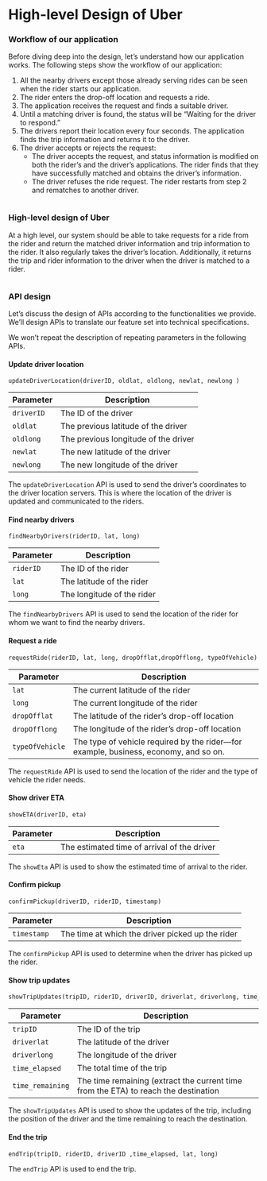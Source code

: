 # High-level Design of Uber

### Workflow of our application <a href="#workflow-of-our-application-0" id="workflow-of-our-application-0"></a>

Before diving deep into the design, let’s understand how our application works. The following steps show the workflow of our application:

1. All the nearby drivers except those already serving rides can be seen when the rider starts our application.
2. The rider enters the drop-off location and requests a ride.
3. The application receives the request and finds a suitable driver.
4. Until a matching driver is found, the status will be “Waiting for the driver to respond.”
5. The drivers report their location every four seconds. The application finds the trip information and returns it to the driver.
6. The driver accepts or rejects the request:
   * The driver accepts the request, and status information is modified on both the rider’s and the driver’s applications. The rider finds that they have successfully matched and obtains the driver’s information.
   * The driver refuses the ride request. The rider restarts from step 2 and rematches to another driver.

<figure><img src="https://kuweiguge.github.io/Grokking-Modern-System-Design-Interview-Gitbook/assets/Screenshot 2023-09-03 at 7.05.06 PM.png" alt=""><figcaption></figcaption></figure>

### High-level design of Uber <a href="#high-level-design-of-uber-0" id="high-level-design-of-uber-0"></a>

At a high level, our system should be able to take requests for a ride from the rider and return the matched driver information and trip information to the rider. It also regularly takes the driver’s location. Additionally, it returns the trip and rider information to the driver when the driver is matched to a rider.

<figure><img src="https://kuweiguge.github.io/Grokking-Modern-System-Design-Interview-Gitbook/assets/Screenshot 2023-09-03 at 7.05.23 PM.png" alt=""><figcaption></figcaption></figure>

### API design <a href="#api-design-0" id="api-design-0"></a>

Let’s discuss the design of APIs according to the functionalities we provide. We’ll design APIs to translate our feature set into technical specifications.

We won’t repeat the description of repeating parameters in the following APIs.

#### Update driver location <a href="#update-driver-location-1" id="update-driver-location-1"></a>

```
updateDriverLocation(driverID, oldlat, oldlong, newlat, newlong )
```

| Parameter  | Description                          |
| ---------- | ------------------------------------ |
| `driverID` | The ID of the driver                 |
| `oldlat`   | The previous latitude of the driver  |
| `oldlong`  | The previous longitude of the driver |
| `newlat`   | The new latitude of the driver       |
| `newlong`  | The new longitude of the driver      |

The `updateDriverLocation` API is used to send the driver’s coordinates to the driver location servers. This is where the location of the driver is updated and communicated to the riders.

#### Find nearby drivers <a href="#find-nearby-drivers-0" id="find-nearby-drivers-0"></a>

```
findNearbyDrivers(riderID, lat, long)
```

| Parameter | Description                |
| --------- | -------------------------- |
| `riderID` | The ID of the rider        |
| `lat`     | The latitude of the rider  |
| `long`    | The longitude of the rider |

The `findNearbyDrivers` API is used to send the location of the rider for whom we want to find the nearby drivers.

#### Request a ride <a href="#request-a-ride-0" id="request-a-ride-0"></a>

```
requestRide(riderID, lat, long, dropOfflat,dropOfflong, typeOfVehicle)
```

| Parameter       | Description                                                                          |
| --------------- | ------------------------------------------------------------------------------------ |
| `lat`           | The current latitude of the rider                                                    |
| `long`          | The current longitude of the rider                                                   |
| `dropOfflat`    | The latitude of the rider’s drop-off location                                        |
| `dropOfflong`﻿  | The longitude of the rider’s drop-off location                                       |
| `typeOfVehicle` | The type of vehicle required by the rider—for example, business, economy, and so on. |

The `requestRide` API is used to send the location of the rider and the type of vehicle the rider needs.

#### Show driver ETA <a href="#show-driver-eta-0" id="show-driver-eta-0"></a>

```
showETA(driverID, eta)
```

| Parameter | Description                                 |
| --------- | ------------------------------------------- |
| `eta`     | The estimated time of arrival of the driver |

The `showEta` API is used to show the estimated time of arrival to the rider.

#### Confirm pickup <a href="#confirm-pickup-0" id="confirm-pickup-0"></a>

```
confirmPickup(driverID, riderID, timestamp)
```

| Parameter   | Description                                      |
| ----------- | ------------------------------------------------ |
| `timestamp` | The time at which the driver picked up the rider |

The `confirmPickup` API is used to determine when the driver has picked up the rider.

#### Show trip updates <a href="#show-trip-updates-0" id="show-trip-updates-0"></a>

```
showTripUpdates(tripID, riderID, driverID, driverlat, driverlong, time_elapsed, time_remaining)
```

| Parameter        | Description                                                                         |
| ---------------- | ----------------------------------------------------------------------------------- |
| `tripID`         | The ID of the trip                                                                  |
| `driverlat`      | The latitude of the driver                                                          |
| `driverlong`     | The longitude of the driver                                                         |
| `time_elapsed`﻿﻿ | The total time of the trip                                                          |
| `time_remaining` | The time remaining (extract the current time from the ETA) to reach the destination |

The `showTripUpdates` API is used to show the updates of the trip, including the position of the driver and the time remaining to reach the destination.

#### End the trip <a href="#end-the-trip-0" id="end-the-trip-0"></a>

```
endTrip(tripID, riderID, driverID ,time_elapsed, lat, long)
```

The `endTrip` API is used to end the trip.
